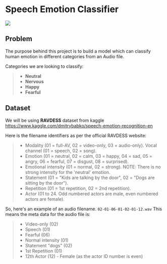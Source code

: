 # Speech Emotion Classifier
<img src="https://miro.medium.com/max/875/0*tqQ-x7QM2zKhJB9F.jpg"/>

## Problem
The purpose behind this project is to build a model which can classify human emotion in different categories from an Audio file.

Categories we are looking to classify:
> - **Neutral**
> - **Nervous**
> - **Happy**
> - **Fearful**


## Dataset

We will be using **RAVDESS** dataset from kaggle https://www.kaggle.com/dmitrybabko/speech-emotion-recognition-en

Here is the filename identifiers as per the official RAVDESS website:

> - Modality (01 = full-AV, 02 = video-only, 03 = audio-only).
>  Vocal channel (01 = speech, 02 = song).
> - Emotion (01 = neutral, 02 = calm, 03 = happy, 04 = sad, 05 = angry, 06 = fearful, 07 = disgust, 08 = surprised).
> - Emotional intensity (01 = normal, 02 = strong). NOTE: There is no strong intensity for the 'neutral' emotion.
> - Statement (01 = "Kids are talking by the door", 02 = "Dogs are sitting by the door").
> - Repetition (01 = 1st repetition, 02 = 2nd repetition).
> - Actor (01 to 24. Odd numbered actors are male, even numbered actors are female).

So, here's an example of an audio filename. `02-01-06-01-02-01-12.wav` This means the meta data for the audio file is:

> - Video-only (02)
> - Speech (01)
> - Fearful (06)
> - Normal intensity (01)
> - Statement "dogs" (02)
> - 1st Repetition (01)
> - 12th Actor (12) - Female (as the actor ID number is even)
